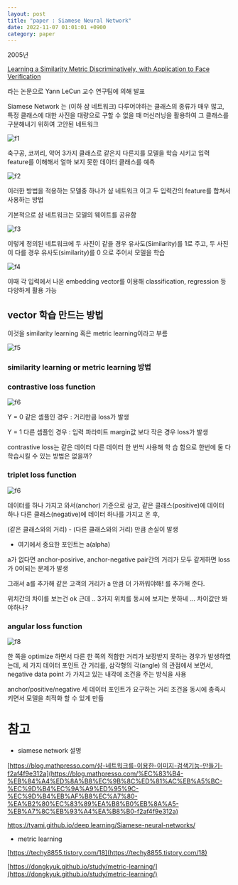 ```yaml
---
layout: post
title: "paper : Siamese Neural Network"
date: 2022-11-07 01:01:01 +0900
category: paper
---
```

2005년

[Learning a Similarity Metric Discriminatively, with Application to Face Verification](http://yann.lecun.com/exdb/publis/pdf/chopra-05.pdf)

라는 논문으로 Yann LeCun 교수 연구팀에 의해 발표

Siamese Network 는 (이하 샴 네트워크) 다루어야하는 클래스의 종류가 매우 많고, 특정 클래스에 대한 사진을 대량으로 구할 수 없을 때 머신러닝을 활용하여 그 클래스를 구분해내기 위하여 고안된 네트워크

![f1](\img\2022\Siamese_Neural_Network\f1.png)

축구공, 코끼리, 악어 3가지 클래스로 같은지 다른지를 모델을 학습 시키고 입력 feature를 이해해서 얼마 보지 못한 데이터 클래스를 예측

![f2](\img\2022\Siamese_Neural_Network\f2.png)

이러한 방법을 적용하는 모델중 하나가 샴 네트워크 이고 두 입력간의 feature를 합쳐서 사용하는 방법

기본적으로 샴 네트워크는 모델의 웨이트를 공유함

![f3](\img\2022\Siamese_Neural_Network\f3.png)

이렇게 정의된 네트워크에 두 사진이 같을 경우 유사도(Similarity)를 1로 주고, 두 사진이 다를 경우 유사도(similarity)를 0 으로 주어서 모델을 학습

![f4](\img\2022\Siamese_Neural_Network\f4.png)

이때 각 입력에서 나온 embedding vector를 이용해 classification, regression 등 다양하게 활용 가능

## vector 학습 만드는 방법

이것을 similarity learning 혹은 metric learning이라고 부름

![f5](\img\2022\Siamese_Neural_Network\f5.png)

### similarity learning or metric learning 방법

### contrastive loss function

![f6](\img\2022\Siamese_Neural_Network\f6.png)

Y = 0 같은 셈플인 경우 : 거리만큼 loss가 발생

Y = 1 다른 셈플인 경우 : 입력 파라미트 margin값 보다 작은 경우 loss가 발생

contrastive loss는 같은 데이터 다른 데이터 한 번씩 사용해 학 습 함으로 한번에 둘 다 학습시킬 수 있는 방법은 없을까? 

### triplet loss function

![f6](\img\2022\Siamese_Neural_Network\f6.png)

데이터를 하나 가지고 와서(anchor) 기준으로 삼고, 같은 클래스(positive)에 데이터 하나 다른 클래스(negative)에 데이터 하나를 가지고 온 후,

(같은 클래스와의 거리) - (다른 클래스와의 거리) 만큼 손실이 발생

- 여기에서 중요한 포인트는 a(alpha)

a가 없다면 anchor-posirive, anchor-negative pair간의 거리가 모두 같게하면 loss가 0이되는 문제가 발생 

그래서 a를 추가해 같은 고객의 거리가 a 만큼 더 가까워야해! 를 추가해 준다.

위치간의 차이를 보는건 ok 근데 .. 3가지 위치를 동시에 보지는 못하네 … 차이값만 봐야하나?

### angular loss function

![f8](\img\2022\Siamese_Neural_Network\f8.png)

한 쪽을 optimize 하면서 다른 한 쪽의 적합한 거리가 보장받지 못하는 경우가 발생하였는데, 세 가지 데이터 포인트 간 거리를, 삼각형의 각(angle) 의 관점에서 보면서, negative data point 가 가지고 있는 내각에 조건을 주는 방식을 사용

anchor/positive/negative 세 데이터 포인트가 요구하는 거리 조건을 동시에 충족시키면서 모델을 최적화 할 수 있게 만듦

# 참고

- siamese network 설명

[https://blog.mathpresso.com/샴-네트워크를-이용한-이미지-검색기능-만들기-f2af4f9e312a](https://blog.mathpresso.com/%EC%83%B4-%EB%84%A4%ED%8A%B8%EC%9B%8C%ED%81%AC%EB%A5%BC-%EC%9D%B4%EC%9A%A9%ED%95%9C-%EC%9D%B4%EB%AF%B8%EC%A7%80-%EA%B2%80%EC%83%89%EA%B8%B0%EB%8A%A5-%EB%A7%8C%EB%93%A4%EA%B8%B0-f2af4f9e312a)

[https://tyami.github.io/deep learning/Siamese-neural-networks/](https://tyami.github.io/deep%20learning/Siamese-neural-networks/)

- metric learning

[https://techy8855.tistory.com/18](https://techy8855.tistory.com/18)

[https://dongkyuk.github.io/study/metric-learning/](https://dongkyuk.github.io/study/metric-learning/)